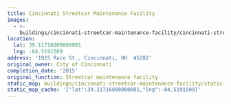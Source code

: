 ```yaml
---
title: Cincinnati Streetcar Maintenance Facility
images:
  - >-
    buildings/cincinnati-streetcar-maintenance-facility/cincinnati-streetcar-maintenance-facility-0_mldqda
location:
  lat: 39.11716800000001
  lng: -84.5191509
address: '1915 Race St., Cincinnati, OH  45202'
original_owner: City of Cincinnati
completion_date: '2015'
original_function: Streetcar maintenance facility
static_map: buildings/cincinnati-streetcar-maintenance-facility/static-map_rkrmsw
static_map_cache: '{"lat":39.11716800000001,"lng":-84.5191509}'
---
```

